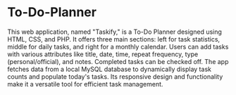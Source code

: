 # To-Do-Planner
This web application, named "Taskify," is a To-Do Planner designed using HTML, CSS, and PHP. 
It offers three main sections: left for task statistics, middle for daily tasks, and right for a monthly calendar. 
Users can add tasks with various attributes like title, date, time, repeat frequency, type (personal/official), and notes. 
Completed tasks can be checked off. 
The app fetches data from a local MySQL database to dynamically display task counts and populate today's tasks. 
Its responsive design and functionality make it a versatile tool for efficient task management.
